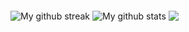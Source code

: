 <!-- ### Hi there 👋
<br/>

<!--
**kandysh/kandysh** is a ✨ _special_ ✨ repository because its `README.md` (this file) appears on your GitHub profile.

Here are some ideas to get you started:
--!>
<!---
- 🔭 I’m currently working on a my take on anilist.
<br/>
- ⚡ Fun fact: I also cook  -->
<br/>
<br/>

<img align ="center" src ="https://github-readme-streak-stats.herokuapp.com?user=kandysh&theme=github-dark-blue&hide_border=true&date_format=M%20j%5B%2C%20Y%5D" alt="My github streak"/>

<img align="center" src="https://github-readme-stats.vercel.app/api?username=kandysh&show_icons=true&include_all_commits=true&theme=github_dark&hide_border=true" alt="My github stats" /> 

<img align="center" src="https://github-readme-stats.vercel.app/api/top-langs/?username=kandysh&layout=compact&theme=github_dark&hide_border=true" />

